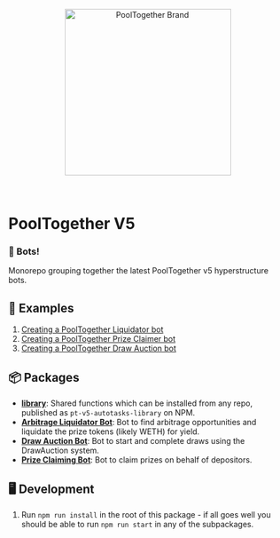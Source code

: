 <p align="center">
  <img src="https://raw.githubusercontent.com/GenerationSoftware/pt-v5-utils-js/main/img/pooltogether-logo--purple@2x.png?raw=true" alt="PoolTogether Brand" style="max-width:100%;" width="300">
</p>

<br />

# PoolTogether V5

### 🤖 Bots!

Monorepo grouping together the latest PoolTogether v5 hyperstructure bots.

## 📖 Examples

1. [Creating a PoolTogether Liquidator bot](https://github.com/GenerationSoftware/pt-v5-liquidator-gh-action-bot)
2. [Creating a PoolTogether Prize Claimer bot](https://github.com/GenerationSoftware/pt-v5-prize-claimer-gh-action-bot)
3. [Creating a PoolTogether Draw Auction bot](https://github.com/GenerationSoftware/pt-v5-draw-auction-gh-action-bot)

## 📦 Packages

- **[library](./packages/library)**: Shared functions which can be installed from any repo, published as `pt-v5-autotasks-library` on NPM.
- **[Arbitrage Liquidator Bot](./packages/liquidator)**: Bot to find arbitrage opportunities and liquidate the prize tokens (likely WETH) for yield.
- **[Draw Auction Bot](./packages/draw-auction)**: Bot to start and complete draws using the DrawAuction system.
- **[Prize Claiming Bot](./packages/prize-claimer)**: Bot to claim prizes on behalf of depositors.

## 🖥️ Development

1. Run `npm run install` in the root of this package - if all goes well you should be able to run `npm run start` in any of the subpackages.
